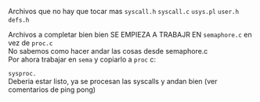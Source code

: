 Archivos que no hay que tocar mas
`syscall.h`
`syscall.c`
`usys.pl`
`user.h`
`defs.h`  


Archivos a completar bien bien
SE EMPIEZA A TRABAJR EN `semaphore.c` en vez de `proc.c`  
No sabemos como hacer andar las cosas desde semaphore.c  
Por ahora trabajar en `sema` y copiarlo a `proc` c:  

`sysproc.`    
Deberia estar listo, ya se procesan las syscalls y andan bien (ver comentarios de ping pong)
